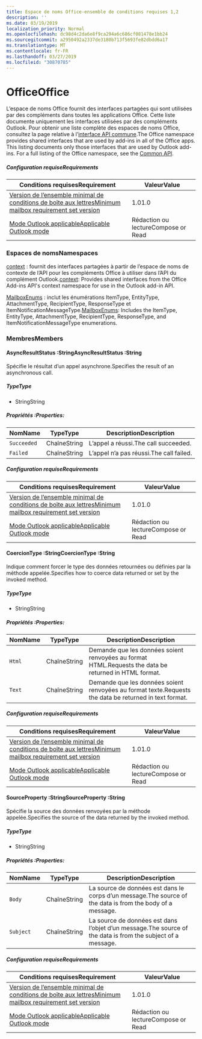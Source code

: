 ```yaml
---
title: Espace de noms Office-ensemble de conditions requises 1,2
description: ''
ms.date: 03/19/2019
localization_priority: Normal
ms.openlocfilehash: dc98d4c2da6e8f9ca294a6c686cf081478e1bb24
ms.sourcegitcommit: a2950492a2337de3180b713f5693fe82dbdd6a17
ms.translationtype: MT
ms.contentlocale: fr-FR
ms.lasthandoff: 03/27/2019
ms.locfileid: "30870785"
---
```

# <a name="office"></a><span data-ttu-id="a0560-102">Office</span><span class="sxs-lookup"><span data-stu-id="a0560-102">Office</span></span>

<span data-ttu-id="a0560-p101">L’espace de noms Office fournit des interfaces partagées qui sont utilisées par des compléments dans toutes les applications Office. Cette liste documente uniquement les interfaces utilisées par des compléments Outlook. Pour obtenir une liste complète des espaces de noms Office, consultez la page relative à l’[interface API commune](/javascript/api/office).</span><span class="sxs-lookup"><span data-stu-id="a0560-p101">The Office namespace provides shared interfaces that are used by add-ins in all of the Office apps. This listing documents only those interfaces that are used by Outlook add-ins. For a full listing of the Office namespace, see the [Common API](/javascript/api/office).</span></span>

##### <a name="requirements"></a><span data-ttu-id="a0560-105">Configuration requise</span><span class="sxs-lookup"><span data-stu-id="a0560-105">Requirements</span></span>

|<span data-ttu-id="a0560-106">Conditions requises</span><span class="sxs-lookup"><span data-stu-id="a0560-106">Requirement</span></span>| <span data-ttu-id="a0560-107">Valeur</span><span class="sxs-lookup"><span data-stu-id="a0560-107">Value</span></span>|
|---|---|
|[<span data-ttu-id="a0560-108">Version de l’ensemble minimal de conditions de boîte aux lettres</span><span class="sxs-lookup"><span data-stu-id="a0560-108">Minimum mailbox requirement set version</span></span>](/office/dev/add-ins/reference/requirement-sets/outlook-api-requirement-sets)| <span data-ttu-id="a0560-109">1.0</span><span class="sxs-lookup"><span data-stu-id="a0560-109">1.0</span></span>|
|[<span data-ttu-id="a0560-110">Mode Outlook applicable</span><span class="sxs-lookup"><span data-stu-id="a0560-110">Applicable Outlook mode</span></span>](/outlook/add-ins/#extension-points)| <span data-ttu-id="a0560-111">Rédaction ou lecture</span><span class="sxs-lookup"><span data-stu-id="a0560-111">Compose or Read</span></span>|

### <a name="namespaces"></a><span data-ttu-id="a0560-112">Espaces de noms</span><span class="sxs-lookup"><span data-stu-id="a0560-112">Namespaces</span></span>

<span data-ttu-id="a0560-113">[context](office.context.md) : fournit des interfaces partagées à partir de l’espace de noms de contexte de l’API pour les compléments Office à utiliser dans l’API du complément Outlook.</span><span class="sxs-lookup"><span data-stu-id="a0560-113">[context](office.context.md): Provides shared interfaces from the Office Add-ins API's context namespace for use in the Outlook add-in API.</span></span>

<span data-ttu-id="a0560-114">[MailboxEnums](/javascript/api/outlook_1_2/office.mailboxenums.attachmenttype) : inclut les énumérations ItemType, EntityType, AttachmentType, RecipientType, ResponseType et ItemNotificationMessageType.</span><span class="sxs-lookup"><span data-stu-id="a0560-114">[MailboxEnums](/javascript/api/outlook_1_2/office.mailboxenums.attachmenttype): Includes the ItemType, EntityType, AttachmentType, RecipientType, ResponseType, and ItemNotificationMessageType enumerations.</span></span>

### <a name="members"></a><span data-ttu-id="a0560-115">Membres</span><span class="sxs-lookup"><span data-stu-id="a0560-115">Members</span></span>

####  <a name="asyncresultstatus-string"></a><span data-ttu-id="a0560-116">AsyncResultStatus :String</span><span class="sxs-lookup"><span data-stu-id="a0560-116">AsyncResultStatus :String</span></span>

<span data-ttu-id="a0560-117">Spécifie le résultat d’un appel asynchrone.</span><span class="sxs-lookup"><span data-stu-id="a0560-117">Specifies the result of an asynchronous call.</span></span>

##### <a name="type"></a><span data-ttu-id="a0560-118">Type</span><span class="sxs-lookup"><span data-stu-id="a0560-118">Type</span></span>

*   <span data-ttu-id="a0560-119">String</span><span class="sxs-lookup"><span data-stu-id="a0560-119">String</span></span>

##### <a name="properties"></a><span data-ttu-id="a0560-120">Propriétés :</span><span class="sxs-lookup"><span data-stu-id="a0560-120">Properties:</span></span>

|<span data-ttu-id="a0560-121">Nom</span><span class="sxs-lookup"><span data-stu-id="a0560-121">Name</span></span>| <span data-ttu-id="a0560-122">Type</span><span class="sxs-lookup"><span data-stu-id="a0560-122">Type</span></span>| <span data-ttu-id="a0560-123">Description</span><span class="sxs-lookup"><span data-stu-id="a0560-123">Description</span></span>|
|---|---|---|
|`Succeeded`| <span data-ttu-id="a0560-124">Chaîne</span><span class="sxs-lookup"><span data-stu-id="a0560-124">String</span></span>|<span data-ttu-id="a0560-125">L’appel a réussi.</span><span class="sxs-lookup"><span data-stu-id="a0560-125">The call succeeded.</span></span>|
|`Failed`| <span data-ttu-id="a0560-126">Chaîne</span><span class="sxs-lookup"><span data-stu-id="a0560-126">String</span></span>|<span data-ttu-id="a0560-127">L’appel n’a pas réussi.</span><span class="sxs-lookup"><span data-stu-id="a0560-127">The call failed.</span></span>|

##### <a name="requirements"></a><span data-ttu-id="a0560-128">Configuration requise</span><span class="sxs-lookup"><span data-stu-id="a0560-128">Requirements</span></span>

|<span data-ttu-id="a0560-129">Conditions requises</span><span class="sxs-lookup"><span data-stu-id="a0560-129">Requirement</span></span>| <span data-ttu-id="a0560-130">Valeur</span><span class="sxs-lookup"><span data-stu-id="a0560-130">Value</span></span>|
|---|---|
|[<span data-ttu-id="a0560-131">Version de l’ensemble minimal de conditions de boîte aux lettres</span><span class="sxs-lookup"><span data-stu-id="a0560-131">Minimum mailbox requirement set version</span></span>](/office/dev/add-ins/reference/requirement-sets/outlook-api-requirement-sets)| <span data-ttu-id="a0560-132">1.0</span><span class="sxs-lookup"><span data-stu-id="a0560-132">1.0</span></span>|
|[<span data-ttu-id="a0560-133">Mode Outlook applicable</span><span class="sxs-lookup"><span data-stu-id="a0560-133">Applicable Outlook mode</span></span>](/outlook/add-ins/#extension-points)| <span data-ttu-id="a0560-134">Rédaction ou lecture</span><span class="sxs-lookup"><span data-stu-id="a0560-134">Compose or Read</span></span>|

####  <a name="coerciontype-string"></a><span data-ttu-id="a0560-135">CoercionType :String</span><span class="sxs-lookup"><span data-stu-id="a0560-135">CoercionType :String</span></span>

<span data-ttu-id="a0560-136">Indique comment forcer le type des données retournées ou définies par la méthode appelée.</span><span class="sxs-lookup"><span data-stu-id="a0560-136">Specifies how to coerce data returned or set by the invoked method.</span></span>

##### <a name="type"></a><span data-ttu-id="a0560-137">Type</span><span class="sxs-lookup"><span data-stu-id="a0560-137">Type</span></span>

*   <span data-ttu-id="a0560-138">String</span><span class="sxs-lookup"><span data-stu-id="a0560-138">String</span></span>

##### <a name="properties"></a><span data-ttu-id="a0560-139">Propriétés :</span><span class="sxs-lookup"><span data-stu-id="a0560-139">Properties:</span></span>

|<span data-ttu-id="a0560-140">Nom</span><span class="sxs-lookup"><span data-stu-id="a0560-140">Name</span></span>| <span data-ttu-id="a0560-141">Type</span><span class="sxs-lookup"><span data-stu-id="a0560-141">Type</span></span>| <span data-ttu-id="a0560-142">Description</span><span class="sxs-lookup"><span data-stu-id="a0560-142">Description</span></span>|
|---|---|---|
|`Html`| <span data-ttu-id="a0560-143">Chaîne</span><span class="sxs-lookup"><span data-stu-id="a0560-143">String</span></span>|<span data-ttu-id="a0560-144">Demande que les données soient renvoyées au format HTML.</span><span class="sxs-lookup"><span data-stu-id="a0560-144">Requests the data be returned in HTML format.</span></span>|
|`Text`| <span data-ttu-id="a0560-145">Chaîne</span><span class="sxs-lookup"><span data-stu-id="a0560-145">String</span></span>|<span data-ttu-id="a0560-146">Demande que les données soient renvoyées au format texte.</span><span class="sxs-lookup"><span data-stu-id="a0560-146">Requests the data be returned in text format.</span></span>|

##### <a name="requirements"></a><span data-ttu-id="a0560-147">Configuration requise</span><span class="sxs-lookup"><span data-stu-id="a0560-147">Requirements</span></span>

|<span data-ttu-id="a0560-148">Conditions requises</span><span class="sxs-lookup"><span data-stu-id="a0560-148">Requirement</span></span>| <span data-ttu-id="a0560-149">Valeur</span><span class="sxs-lookup"><span data-stu-id="a0560-149">Value</span></span>|
|---|---|
|[<span data-ttu-id="a0560-150">Version de l’ensemble minimal de conditions de boîte aux lettres</span><span class="sxs-lookup"><span data-stu-id="a0560-150">Minimum mailbox requirement set version</span></span>](/office/dev/add-ins/reference/requirement-sets/outlook-api-requirement-sets)| <span data-ttu-id="a0560-151">1.0</span><span class="sxs-lookup"><span data-stu-id="a0560-151">1.0</span></span>|
|[<span data-ttu-id="a0560-152">Mode Outlook applicable</span><span class="sxs-lookup"><span data-stu-id="a0560-152">Applicable Outlook mode</span></span>](/outlook/add-ins/#extension-points)| <span data-ttu-id="a0560-153">Rédaction ou lecture</span><span class="sxs-lookup"><span data-stu-id="a0560-153">Compose or Read</span></span>|

####  <a name="sourceproperty-string"></a><span data-ttu-id="a0560-154">SourceProperty :String</span><span class="sxs-lookup"><span data-stu-id="a0560-154">SourceProperty :String</span></span>

<span data-ttu-id="a0560-155">Spécifie la source des données renvoyées par la méthode appelée.</span><span class="sxs-lookup"><span data-stu-id="a0560-155">Specifies the source of the data returned by the invoked method.</span></span>

##### <a name="type"></a><span data-ttu-id="a0560-156">Type</span><span class="sxs-lookup"><span data-stu-id="a0560-156">Type</span></span>

*   <span data-ttu-id="a0560-157">String</span><span class="sxs-lookup"><span data-stu-id="a0560-157">String</span></span>

##### <a name="properties"></a><span data-ttu-id="a0560-158">Propriétés :</span><span class="sxs-lookup"><span data-stu-id="a0560-158">Properties:</span></span>

|<span data-ttu-id="a0560-159">Nom</span><span class="sxs-lookup"><span data-stu-id="a0560-159">Name</span></span>| <span data-ttu-id="a0560-160">Type</span><span class="sxs-lookup"><span data-stu-id="a0560-160">Type</span></span>| <span data-ttu-id="a0560-161">Description</span><span class="sxs-lookup"><span data-stu-id="a0560-161">Description</span></span>|
|---|---|---|
|`Body`| <span data-ttu-id="a0560-162">Chaîne</span><span class="sxs-lookup"><span data-stu-id="a0560-162">String</span></span>|<span data-ttu-id="a0560-163">La source de données est dans le corps d’un message.</span><span class="sxs-lookup"><span data-stu-id="a0560-163">The source of the data is from the body of a message.</span></span>|
|`Subject`| <span data-ttu-id="a0560-164">Chaîne</span><span class="sxs-lookup"><span data-stu-id="a0560-164">String</span></span>|<span data-ttu-id="a0560-165">La source de données est dans l’objet d’un message.</span><span class="sxs-lookup"><span data-stu-id="a0560-165">The source of the data is from the subject of a message.</span></span>|

##### <a name="requirements"></a><span data-ttu-id="a0560-166">Configuration requise</span><span class="sxs-lookup"><span data-stu-id="a0560-166">Requirements</span></span>

|<span data-ttu-id="a0560-167">Conditions requises</span><span class="sxs-lookup"><span data-stu-id="a0560-167">Requirement</span></span>| <span data-ttu-id="a0560-168">Valeur</span><span class="sxs-lookup"><span data-stu-id="a0560-168">Value</span></span>|
|---|---|
|[<span data-ttu-id="a0560-169">Version de l’ensemble minimal de conditions de boîte aux lettres</span><span class="sxs-lookup"><span data-stu-id="a0560-169">Minimum mailbox requirement set version</span></span>](/office/dev/add-ins/reference/requirement-sets/outlook-api-requirement-sets)| <span data-ttu-id="a0560-170">1.0</span><span class="sxs-lookup"><span data-stu-id="a0560-170">1.0</span></span>|
|[<span data-ttu-id="a0560-171">Mode Outlook applicable</span><span class="sxs-lookup"><span data-stu-id="a0560-171">Applicable Outlook mode</span></span>](/outlook/add-ins/#extension-points)| <span data-ttu-id="a0560-172">Rédaction ou lecture</span><span class="sxs-lookup"><span data-stu-id="a0560-172">Compose or Read</span></span>|
